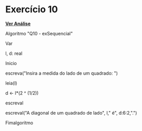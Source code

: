 # Exercício 10
[**Ver Análise**](Analise10.md)

Algoritmo "Q10 - exSequencial"

Var

l, d: real

Inicio

escreva("Insira a medida do lado de um quadrado: ")

leia(l)

d <- l*(2 ^ (1/2))

escreval

escreval("A diagonal de um quadrado de lado", l," é", d:6:2,".")

Fimalgoritmo
